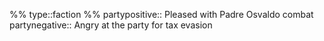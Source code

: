 %%
type::faction
%%
partypositive:: Pleased with Padre Osvaldo combat
partynegative:: Angry at the party for tax evasion
